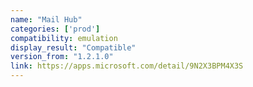 ```yaml
---
name: "Mail Hub"
categories: ['prod']
compatibility: emulation
display_result: "Compatible"
version_from: "1.2.1.0"
link: https://apps.microsoft.com/detail/9N2X3BPM4X3S
---
```

